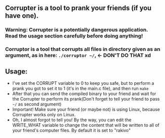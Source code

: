 ## Corrupter is a tool to prank your friends (if you have one).

### Warning: Corrupter is a potentially dangerous application. Read the usage section carefully before doing anything!

### Corruptor is a tool that corrupts all files in directory given as an argument, as in here: ```./corruptor ~/```, <- DON'T DO THAT xd

## Usage:
- I've set the CORRUPT variable to 0 to keep you safe, but to perform a prank you got to set it to 1 (it's in the main.c file), and then run ```make```
- After that you can send the compiled binary to your friend and wait for the Corrupter to perform its prank(Don't forget to tell your friend to pass ```~/``` as second argument)
- Important! Make sure your friend (or maybe not) is using Linux, because Corrupter works only on Linux.
- Oh, I almost forgot to tell you! By the way, you can edit the WRITE_WHAT variable to change the content that will be written to all of your friend's computer files. By default it is set to "rakivo"
